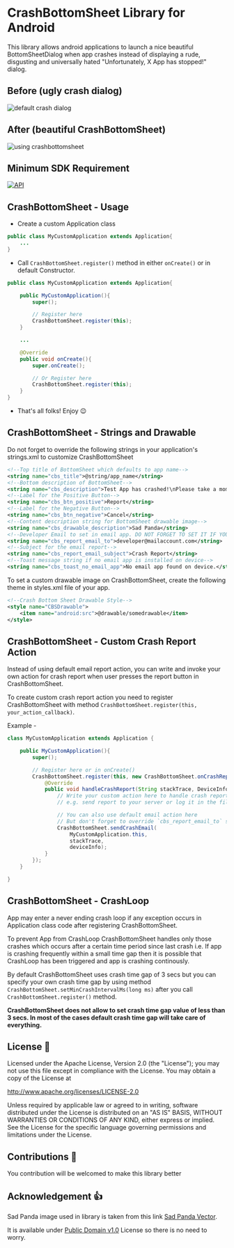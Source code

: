 # CrashBottomSheet Library for Android

This library allows android applications to launch a nice beautiful BottomSheetDialog when app crashes instead of displaying a rude, disgusting and universally hated "Unfortunately, X App has stopped!" dialog.

## Before (ugly crash dialog)

![default crash dialog](images/crash_before.gif)

## After (beautiful CrashBottomSheet)

![using crashbottomsheet](images/crash_after.gif)

## Minimum SDK Requirement

[![API](https://img.shields.io/badge/API-19%2B-brightgreen.svg?style=flat)](https://android-arsenal.com/api?level=19)

## CrashBottomSheet - Usage

* Create a custom Application class

```java
public class MyCustomApplication extends Application{
    ...
}
```

* Call ```CrashBottomSheet.register()``` method in either ```onCreate()``` or in default Constructor.

```java
public class MyCustomApplication extends Application{

    public MyCustomApplication(){
        super();

        // Register here
        CrashBottomSheet.register(this);
    }

    ...

    @Override
    public void onCreate(){
        super.onCreate();

        // Or Register here
        CrashBottomSheet.register(this);
    }
}
```

* That's all folks! Enjoy :wink:

## CrashBottomSheet - Strings and Drawable

Do not forget to override the following strings in your application's strings.xml to customize
CrashBottomSheet

```xml
<!--Top title of BottomSheet which defaults to app name-->
<string name="cbs_title">@string/app_name</string>
<!--Bottom description of BottomSheet-->
<string name="cbs_description">Test App has crashed!\nPlease take a moment to report crash and help developers to improve this app.</string>
<!--Label for the Positive Button-->
<string name="cbs_btn_positive">Report</string>
<!--Label for the Negative Button-->
<string name="cbs_btn_negative">Cancel</string>
<!--Content description string for BottomSheet drawable image-->
<string name="cbs_drawable_description">Sad Panda</string>
<!--Developer Email to set in email app. DO NOT FORGET TO SET IT IF YOU USE DEFAULT EMAIL REPORT ACTION-->
<string name="cbs_report_email_to">developer@mailaccount.com</string>
<!--Subject for the email report-->
<string name="cbs_report_email_subject">Crash Report</string>
<!--Toast message string if no email app is installed on device-->
<string name="cbs_toast_no_email_app">No email app found on device.</string>
```

To set a custom drawable image on CrashBottomSheet, create the following theme in styles.xml file of your app.

```xml
<!--Crash Bottom Sheet Drawable Style-->
<style name="CBSDrawable">
    <item name="android:src">@drawable/somedrawable</item>
</style>
```

## CrashBottomSheet - Custom Crash Report Action

Instead of using default email report action, you can write and invoke your own action for crash report when user presses the report button in CrashBottomSheet.

To create custom crash report action you need to register CrashBottomSheet with method `CrashBottomSheet.register(this, your_action_callback)`.

Example -

```java
class MyCustomApplication extends Application {

    public MyCustomApplication(){
        super();

        // Register here or in onCreate()
        CrashBottomSheet.register(this, new CrashBottomSheet.onCrashReport(){
            @Override
            public void handleCrashReport(String stackTrace, DeviceInfo deviceInfo){
                // Write your custom action here to handle crash report.
                // e.g. send report to your server or log it in the file or whatever.

                // You can also use default email action here
                // But don't forget to override `cbs_report_email_to` string in app's strings.xml
                CrashBottomSheet.sendCrashEmail(
                    MyCustomApplication.this,
                    stackTrace,
                    deviceInfo);
            }
        });
    }

}
```

## CrashBottomSheet - CrashLoop

App may enter a never ending crash loop if any exception occurs in Application class code after registering CrashBottomSheet.

To prevent App from CrashLoop CrashBottomSheet handles only those crashes which occurs after a certain time period since last crash i.e. If app is crashing frequently within a small time gap then it is possible that
CrashLoop has been triggered and app is crashing continously.

By default CrashBottomSheet uses crash time gap of 3 secs but you can specify your own crash time gap by using method `CrashBottomSheet.setMinCrashIntervalMs(long ms)` after you call `CrashBottomSheet.register()` method.

**CrashBottomSheet does not allow to set crash time gap value of less than 3 secs. In most of the cases default crash time gap will take care of everything.**


## License :scroll:

Licensed under the Apache License, Version 2.0 (the "License");
you may not use this file except in compliance with the License.
You may obtain a copy of the License at

http://www.apache.org/licenses/LICENSE-2.0

Unless required by applicable law or agreed to in writing, software
distributed under the License is distributed on an "AS IS" BASIS,
WITHOUT WARRANTIES OR CONDITIONS OF ANY KIND, either express or implied.
See the License for the specific language governing permissions and
limitations under the License.

## Contributions :handshake:

You contribution will be welcomed to make this library better

## Acknowledgement :thumbsup:

Sad Panda image used in library is taken from this link [Sad Panda Vector](https://publicdomainvectors.org/en/free-clipart/Sad-panda-drawing/80468.html).

It is available under [Public Domain v1.0](https://creativecommons.org/publicdomain/zero/1.0/) License so there is no need to worry.
